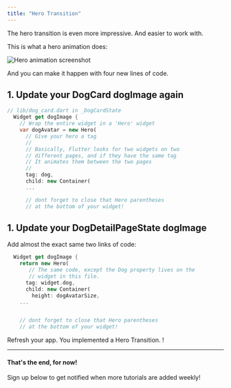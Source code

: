 ```yaml
---
title: "Hero Transition"
---
```


The hero transition is even more impressive. And easier to work with.

This is what a hero animation does:

![Hero animation screenshot](http://res.cloudinary.com/ericwindmill/image/upload/c_scale,r_5,w_300/v1521400580/flutter_by_example/hero_animation.gif)

And you can make it happen with four new lines of code.

## 1. Update your DogCard dogImage again

```dart
// lib/dog_card.dart in _DogCardState
  Widget get dogImage {
    // Wrap the entire widget in a 'Hero' widget
    var dogAvatar = new Hero(
      // Give your hero a tag
      //
      // Basically, Flutter looks for two widgets on two
      // different pages, and if they have the same tag
      // It animates them between the two pages
      //
      tag: dog,
      child: new Container(
      ...

      // dont forget to close that Hero parentheses
      // at the bottom of your widget!
```

## 1. Update your DogDetailPageState dogImage

Add almost the exact same two links of code:

```dart
  Widget get dogImage {
    return new Hero(
       // The same code, except the Dog property lives on the
       // widget in this file.
      tag: widget.dog,
      child: new Container(
        height: dogAvatarSize,
    ...


    // dont forget to close that Hero parentheses
    // at the bottom of your widget!
```


Refresh your app. You implemented a Hero Transition. !




___
#### That's the end, for now!
Sign up below to get notified when more tutorials are added weekly!

